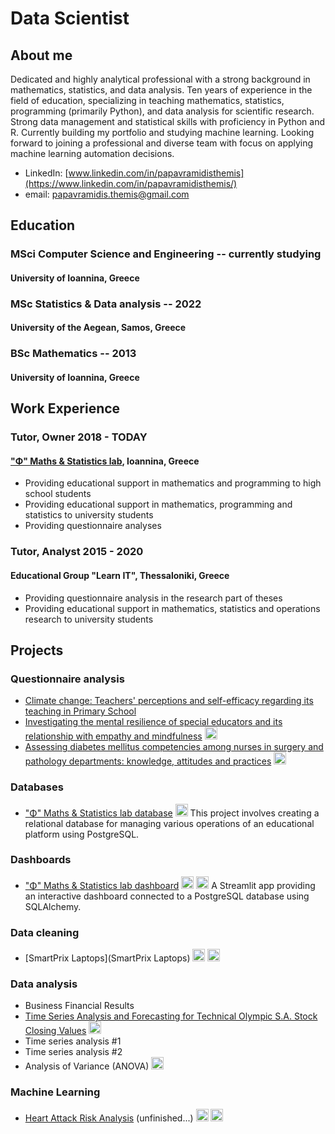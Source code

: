 # Data Scientist

## About me

Dedicated and highly analytical professional with a strong background in mathematics, statistics, and data analysis. Ten years of experience in the field of education, specializing in teaching mathematics, statistics, programming (primarily Python), and data analysis for scientific research. Strong data management and statistical skills with proficiency in Python and R. Currently building my portfolio and studying machine learning. Looking forward to joining a professional and diverse team with focus on applying machine learning automation decisions.
* LinkedIn: [www.linkedin.com/in/papavramidisthemis](https://www.linkedin.com/in/papavramidisthemis/)
* email: [papavramidis.themis@gmail.com](mailto:papavramidis.themis@gmail.com)

## Education

### MSci Computer Science and Engineering -- currently studying

#### University of Ioannina, Greece

### MSc Statistics & Data analysis -- 2022

#### University of the Aegean, Samos, Greece

### BSc Mathematics -- 2013

#### University of Ioannina, Greece

## Work Experience

### Tutor, Owner 2018 - TODAY

#### ["Φ" Maths & Statistics lab](https://phi.edu.gr/), Ioannina, Greece

* Providing educational support in mathematics and programming to high school students
* Providing educational support in mathematics, programming and statistics to university students
* Providing questionnaire analyses

### Tutor, Analyst 2015 - 2020

#### Educational Group "Learn IT", Thessaloniki, Greece

* Providing questionnaire analysis in the research part of theses
* Providing educational support in mathematics, statistics and operations research to university students

## Projects

### Questionnaire analysis

* [Climate change: Teachers' perceptions and self-efficacy regarding its teaching in Primary School]()
* [Investigating the mental resilience of special educators and its relationship with empathy and mindfulness](E23017/README.md) <img height='20px' src="https://cdn.jsdelivr.net/gh/devicons/devicon@latest/icons/spss/spss-original.svg" />
* [Assessing diabetes mellitus competencies among nurses in surgery and pathology departments: knowledge, attitudes and practices](E23024/README.md) <img height='20px' src="https://cdn.jsdelivr.net/gh/devicons/devicon@latest/icons/spss/spss-original.svg" />

### Databases

* ["Φ" Maths & Statistics lab database](https://raw.githubusercontent.com/themispap/SQL_project_phi_database/main/README.md) <img height='20px' src="https://cdn.jsdelivr.net/gh/devicons/devicon@latest/icons/postgresql/postgresql-original.svg"/>
This project involves creating a relational database for managing various operations of an educational platform using PostgreSQL.

### Dashboards

* ["Φ" Maths & Statistics lab dashboard](https://raw.githubusercontent.com/themispap/Streamlit_project_phi_dashboard/main/README.md) <img height='20px' src="https://cdn.jsdelivr.net/gh/devicons/devicon@latest/icons/python/python-original.svg"/> <img height='20px' src="https://cdn.jsdelivr.net/gh/devicons/devicon@latest/icons/streamlit/streamlit-original.svg"/>
A Streamlit app providing an interactive dashboard connected to a PostgreSQL database using SQLAlchemy.

### Data cleaning

* [SmartPrix Laptops](SmartPrix Laptops) <img height='20px' src="https://cdn.jsdelivr.net/gh/devicons/devicon@latest/icons/python/python-original.svg"/> <img height='20px' src="https://cdn.jsdelivr.net/gh/devicons/devicon@latest/icons/pandas/pandas-original.svg"/>

### Data analysis

* Business Financial Results
* [Time Series Analysis and Forecasting for Technical Olympic S.A. Stock Closing Values](TSproject/project.html) <img height='20px' src="https://cdn.jsdelivr.net/gh/devicons/devicon@latest/icons/r/r-original.svg"/>
* Time series analysis #1
* Time series analysis #2
* Analysis of Variance (ANOVA) <img height='20px' src="https://cdn.jsdelivr.net/gh/devicons/devicon@latest/icons/r/r-original.svg"/>

### Machine Learning

* [Heart Attack Risk Analysis]() (unfinished...) <img height='20px' src="https://cdn.jsdelivr.net/gh/devicons/devicon@latest/icons/python/python-original.svg"/> <img height='20px' src="https://cdn.jsdelivr.net/gh/devicons/devicon@latest/icons/apachespark/apachespark-original.svg" />
